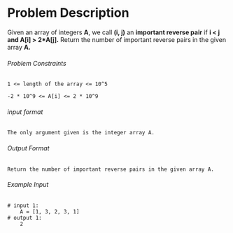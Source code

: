 # Problem Description

Given an array of integers **A**, we call **(i, j)** an **important reverse pair** if **i < j and A[i] > 2*A[j].**
Return the number of important reverse pairs in the given array **A.**

###### Problem Constraints

```
1 <= length of the array <= 10^5

-2 * 10^9 <= A[i] <= 2 * 10^9
```

###### input format

``` 
The only argument given is the integer array A.
```

###### Output Format

```
Return the number of important reverse pairs in the given array A.
```

###### Example Input

```
# input 1: 
    A = [1, 3, 2, 3, 1]
# output 1: 
    2

```
